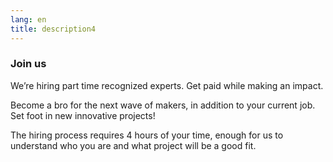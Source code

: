 ```yaml
---
lang: en
title: description4
---
```

### Join us

We’re hiring part time recognized experts. Get paid while making an impact.

Become a bro for the next wave of makers, in addition to your current job. Set foot in new innovative projects!

The hiring process requires 4 hours of your time, enough for us to understand who you are and what project will be a good fit.
